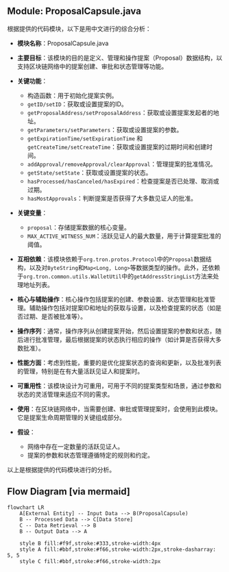 ## Module: ProposalCapsule.java
根据提供的代码模块，以下是用中文进行的综合分析：

- **模块名称**：ProposalCapsule.java

- **主要目标**：该模块的目的是定义、管理和操作提案（Proposal）数据结构，以支持区块链网络中的提案创建、审批和状态管理等功能。

- **关键功能**：
  - 构造函数：用于初始化提案实例。
  - `getID/setID`：获取或设置提案的ID。
  - `getProposalAddress/setProposalAddress`：获取或设置提案发起者的地址。
  - `getParameters/setParameters`：获取或设置提案的参数。
  - `getExpirationTime/setExpirationTime` 和 `getCreateTime/setCreateTime`：获取或设置提案的过期时间和创建时间。
  - `addApproval/removeApproval/clearApproval`：管理提案的批准情况。
  - `getState/setState`：获取或设置提案的状态。
  - `hasProcessed/hasCanceled/hasExpired`：检查提案是否已处理、取消或过期。
  - `hasMostApprovals`：判断提案是否获得了大多数见证人的批准。

- **关键变量**：
  - `proposal`：存储提案数据的核心变量。
  - `MAX_ACTIVE_WITNESS_NUM`：活跃见证人的最大数量，用于计算提案批准的阈值。

- **互相依赖**：该模块依赖于`org.tron.protos.Protocol`中的`Proposal`数据结构，以及对`ByteString`和`Map<Long, Long>`等数据类型的操作。此外，还依赖于`org.tron.common.utils.WalletUtil`中的`getAddressStringList`方法来处理地址列表。

- **核心与辅助操作**：核心操作包括提案的创建、参数设置、状态管理和批准管理。辅助操作包括对提案ID和地址的获取与设置，以及检查提案的状态（如是否过期、是否被批准等）。

- **操作序列**：通常，操作序列从创建提案开始，然后设置提案的参数和状态，随后进行批准管理，最后根据提案的状态执行相应的操作（如计算是否获得大多数批准）。

- **性能方面**：考虑到性能，重要的是优化提案状态的查询和更新，以及批准列表的管理，特别是在有大量活跃见证人和提案时。

- **可重用性**：该模块设计为可重用，可用于不同的提案类型和场景，通过参数和状态的灵活管理来适应不同的需求。

- **使用**：在区块链网络中，当需要创建、审批或管理提案时，会使用到此模块。它是提案生命周期管理的关键组成部分。

- **假设**：
  - 网络中存在一定数量的活跃见证人。
  - 提案的参数和状态管理遵循特定的规则和约定。

以上是根据提供的代码模块进行的分析。
## Flow Diagram [via mermaid]
```mermaid
flowchart LR
    A[External Entity] -- Input Data --> B(ProposalCapsule)
    B -- Processed Data --> C[Data Store]
    C -- Data Retrieval --> B
    B -- Output Data --> A

    style B fill:#f9f,stroke:#333,stroke-width:4px
    style A fill:#bbf,stroke:#f66,stroke-width:2px,stroke-dasharray: 5, 5
    style C fill:#bbf,stroke:#f66,stroke-width:2px
```
